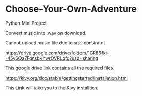 # Choose-Your-Own-Adventure
Python Mini Project

Convert music into .wav on download.

Cannot upload music file due to size constraint

https://drive.google.com/drive/folders/1GR86fki--45y6Qa7FqnsbkYwrOVRLqfg?usp=sharing

This google drive link contains all the required files.

https://kivy.org/doc/stable/gettingstarted/installation.html

This Link will take you to the Kivy installtion. 
